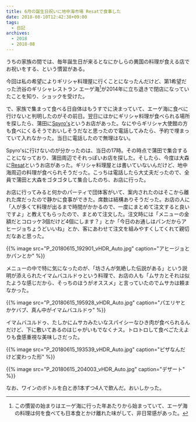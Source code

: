 ```yaml
---
title: 6月の誕生日祝いに地中海市場 Resatで食事した
date: 2018-08-10T12:42:38+09:00
tags:
  - 日記
archives:
  - 2018
  - 2018-08
---
```


うちの家族の間では、毎年誕生日が来るとなにかしらの異国の料理が食える店でお祝いをする、という慣習がある。

今回は私の希望によりギリシャ料理屋に行くことになったんだけど、第1希望だった渋谷のギリシャレストラン エーゲ海[^思い出]が2014年に立ち退きで閉店になっていたことを知り、ショックを受けた。

で、家族で集まって食べる日自体はもうすでに決まっていて、エーゲ海に食べに行けないと判明したのがその前日。翌日にほかにギリシャ料理が食べられる場所を探したら、蒲田に[Spyro's](http://www.spyros.tokyo)というお店があった。なにやらギリシャ大使館の方も食べにくるそうでおいしそうだなと思ったので電話してみたら、予約で埋まっていて入れなかった。当日に電話したので無理はない。

Spyro'sに行けないのが分かったのは、当日の17時。その時点で蒲田で集合することになっており、蒲田周辺でそれっぽいお店を探した。そしたら、今度は大森に[Resat](https://twitter.com/trb_resat)というお店があった。ギリシャ料理屋とは書いていないんだけど、地中海周辺の料理が食べられそうだった。こっちは電話したら大丈夫だったので、全員で蒲田と大森をゴタゴタして集合したのち、お店に行った。

お店に行ってみると何かのパーティで団体客がいて、案内されたのはそこから離れた席だったので静かに食事ができた。席数は結構ありそうだった。お店の人に「人が多くて料理が出るまで時間がかかるので、一度にまとめて注文すると良いですよ」と教えてもらったので、まとめて注文した。注文時には「メニューの金額だとコロッケ3個だけど4個にします？」とか「今日のお通しはパンだからアヒージョちょうどいいね」とか、客にあわせて注文を組みやすくしてくれて親切だなあと思った。

{{% image src="P_20180615_192901_vHDR_Auto.jpg" caption="アヒージョとかパンとか" %}}

メニューの中で特に気になったのが、「坊さんが気絶した伝説がある」という説明が添えられたイマムバユルドゥという料理で、お店の人も「ムサカとそれは似たような感じだから、そっちのほうがオススメ」と言っていたのでムサカは頼まなかった。

{{% image src="P_20180615_195928_vHDR_Auto.jpg" caption="パエリヤとかケバブ、真ん中がイマムバユルドゥ" %}}

イマムバユルドゥ、たしかにムサカみたいなスパイシーなひき肉が食べられるんだけど、下に敷いてあるのはじゃがいもでなくナス。トロトロして食べごたえよりも食感重視な美味しさだった。

{{% image src="P_20180615_193539_vHDR_Auto.jpg" caption="ピザなんだけど変わった形" %}}

{{% image src="P_20180615_204003_vHDR_Auto.jpg" caption="デザート" %}}

なお、ワインのボトルを白と赤1本ずつ4人で飲んだ。おいしかった。

[^思い出]:この慣習の始まりはエーゲ海に行った年あたりから始まっていて、エーゲ海の料理は何を食べても日本食とかけ離れた味がして、非日常感があった。
